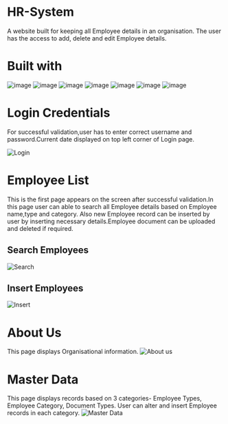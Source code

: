 # HR-System
A website built for keeping all Employee details in an organisation. The user has the access to add, delete and edit Employee details.
# Built with 
![image](https://user-images.githubusercontent.com/108291615/179401963-d7f359ab-a09b-4a03-a480-88eb006c43fa.png)
![image](https://user-images.githubusercontent.com/108291615/179402018-365cbfbf-9d95-4663-b1d1-615990355511.png)
![image](https://user-images.githubusercontent.com/108291615/179402231-184aa264-6f2c-48e4-b31b-7bcff167a6b2.png)
![image](https://user-images.githubusercontent.com/108291615/179402257-31f143ae-fd7e-4d63-adc8-2bac94241e4b.png)
![image](https://user-images.githubusercontent.com/108291615/179402289-4303b351-4dd4-45dc-989f-f4ba358021ca.png)
![image](https://user-images.githubusercontent.com/108291615/179402148-870f3be3-2985-454c-8b89-2ad294529e49.png)
![image](https://user-images.githubusercontent.com/108291615/179402169-8680faed-c0ec-4712-848b-4c01e7f807b5.png)
# Login Credentials
For successful validation,user has to enter correct username and password.Current date displayed on top left corner of Login page.

![Login](https://user-images.githubusercontent.com/108291615/179403823-d64d4773-cc8c-4193-9057-e6103ecb581a.png)
# Employee List
This is the first page appears on the screen after successful validation.In this page user can able to search all Employee details based on Employee name,type and category.
Also new Employee record can be inserted by user by inserting necessary details.Employee document can be uploaded and deleted if required. 
## Search Employees
![Search](https://user-images.githubusercontent.com/108291615/179403833-5b2c09a8-f9b0-4ac7-829d-a5c9627a837a.png)
## Insert Employees
![Insert](https://user-images.githubusercontent.com/108291615/179403849-6caaff51-25d6-4f00-a0af-b7c73a7b7849.png)
# About Us
This page displays Organisational information.
![About us](https://user-images.githubusercontent.com/108291615/179403860-9cbd69c8-af30-4ee9-8a9b-01eea856fd64.png)
# Master Data
This page displays records based on 3 categories- Employee Types, Employee Category, Document Types. 
User can alter and insert Employee records in each category.
![Master Data](https://user-images.githubusercontent.com/108291615/179403886-efb96641-aefa-4ebe-9fe9-793a79a3d45e.png)
